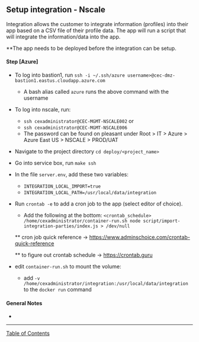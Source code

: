 ## Setup integration - Nscale

Integration allows the customer to integrate information (profiles) into their app based on a CSV file of their profile data. The app will run a script that will integrate the information/data into the app.

**The app needs to be deployed before the integration can be setup.

#### Step [Azure]
- To log into bastion1, run `ssh -i ~/.ssh/azure username>@cec-dmz-bastion1.eastus.cloudapp.azure.com`
	- A bash alias called `azure` runs the above command with the username
- To log into nscale, run:
	- `ssh cexadministrator@CEC-MGMT-NSCALE002` or 
	- `ssh cexadministrator@CEC-MGMT-NSCALE006`
	- The password can be found on pleasant under Root > IT > Azure > Azure East US > NSCALE > PROD/UAT
- Navigate to the project directory `cd deploy/<project_name>`
- Go into service box, run `make ssh`
- In the file `server.env`, add these two variables:
	- `INTEGRATION_LOCAL_IMPORT=true`
	- `INTEGRATION_LOCAL_PATH=/usr/local/data/integration`
- Run `crontab -e` to add a cron job to the app (select editor of choice).
	- Add the following at the bottom: `<crontab_schedule> /home/cexadministrator/container-run.sh node script/import-integration-parties/index.js > /dev/null`

	** cron job quick reference -> <https://www.adminschoice.com/crontab-quick-reference>

	** to figure out crontab schedule -> <https://crontab.guru>

- edit `container-run.sh` to mount the volume:
	- add `-v /home/cexadministrator/integration:/usr/local/data/integration` to the `docker run` command

#### General Notes
- 

***
[Table of Contents](../README.md)